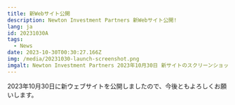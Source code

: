 ```yaml
---
title: 新Webサイト公開
description: Newton Investment Partners 新Webサイト公開!
lang: ja
id: 20231030A
tags:
  - News
date: 2023-10-30T00:30:27.166Z
img: /media/20231030-launch-screenshot.png
imgalt: Newton Investment Partners 2023年10月30日 新サイトのスクリーンショット
---
```


2023年10月30日に新ウェブサイトを公開しましたので、今後ともよろしくお願いします。
